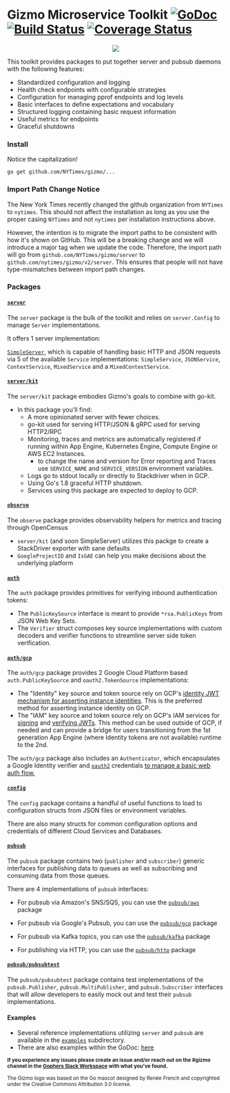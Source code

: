 # Gizmo Microservice Toolkit [![GoDoc](https://godoc.org/github.com/NYTimes/gizmo?status.svg)](https://godoc.org/github.com/NYTimes/gizmo) [![Build Status](https://travis-ci.org/nytimes/gizmo.svg?branch=master)](https://travis-ci.org/nytimes/gizmo) [![Coverage Status](https://coveralls.io/repos/nytimes/gizmo/badge.svg?branch=master&service=github)](https://coveralls.io/github/nytimes/gizmo?branch=master)

<p align="center">
  <img src="http://graphics8.nytimes.com/images/blogs/open/2015/gizmo.png"/>
</p>

This toolkit provides packages to put together server and pubsub daemons with the following features:

* Standardized configuration and logging
* Health check endpoints with configurable strategies
* Configuration for managing pprof endpoints and log levels
* Basic interfaces to define expectations and vocabulary
* Structured logging containing basic request information
* Useful metrics for endpoints
* Graceful shutdowns


### Install
Notice the capitalization!

`go get github.com/NYTimes/gizmo/...`

### Import Path Change Notice
The New York Times recently changed the github organization from `NYTimes` to `nytimes`. This should not affect the installation as long as you use the proper casing `NYTimes` and not `nytimes` per installation instructions above.

However, the intention is to migrate the import paths to be consistent with how it's shown on GitHub. This will be a breaking change and we will introduce a major tag when we update the code. Therefore, the import path will go from `github.com/NYTimes/gizmo/server` to `github.com/nytimes/gizmo/v2/server`. This ensures that people will not have type-mismatches between import path changes.

### Packages

#### [`server`](https://godoc.org/github.com/NYTimes/gizmo/server)

The `server` package is the bulk of the toolkit and relies on `server.Config` to manage `Server` implementations.

It offers 1 server implementation:

[`SimpleServer`](https://godoc.org/github.com/NYTimes/gizmo/server#SimpleServer), which is capable of handling basic HTTP and JSON requests via 5 of the available `Service` implementations: `SimpleService`, `JSONService`, `ContextService`, `MixedService` and a `MixedContextService`.

#### [`server/kit`](https://godoc.org/github.com/NYTimes/gizmo/server/kit)

The `server/kit` package embodies Gizmo's goals to combine with go-kit.

* In this package you'll find:
    * A more opinionated server with fewer choices.
    * go-kit used for serving HTTP/JSON & gRPC used for serving HTTP2/RPC
    * Monitoring, traces and metrics are automatically registered if running within App Engine, Kubernetes Engine, Compute Engine or AWS EC2 Instances.
        * to change the name and version for Error reporting and Traces use `SERVICE_NAME` and `SERVICE_VERSION` environment variables.
    * Logs go to stdout locally or directly to Stackdriver when in GCP.
    * Using Go's 1.8 graceful HTTP shutdown.
    * Services using this package are expected to deploy to GCP.


#### [`observe`](https://godoc.org/github.com/NYTimes/gizmo/observe)

The `observe` package provides observability helpers for metrics and tracing through OpenCensus

* `server/kit` (and soon SimpleServer) utilizes this packge to create a StackDriver exporter with sane defaults
* `GoogleProjectID` and `IsGAE` can help you make decisions about the underlying platform

#### [`auth`](https://godoc.org/github.com/NYTimes/gizmo/auth)

The `auth` package provides primitives for verifying inbound authentication tokens:

* The `PublicKeySource` interface is meant to provide `*rsa.PublicKeys` from JSON Web Key Sets.
* The `Verifier` struct composes key source implementations with custom decoders and verifier functions to streamline server side token verification.

#### [`auth/gcp`](https://godoc.org/github.com/NYTimes/gizmo/auth/gcp)

The `auth/gcp` package provides 2 Google Cloud Platform based `auth.PublicKeySource` and `oauth2.TokenSource` implementations:

* The "Identity" key source and token source rely on GCP's [identity JWT mechanism for asserting instance identities](https://cloud.google.com/compute/docs/instances/verifying-instance-identity). This is the preferred method for asserting instance identity on GCP.
* The "IAM" key source and token source rely on GCP's IAM services for [signing](https://cloud.google.com/iam/reference/rest/v1/projects.serviceAccounts/signJwt) and [verifying JWTs](https://cloud.google.com/iam/reference/rest/v1/projects.serviceAccounts.keys/get). This method can be used outside of GCP, if needed and can provide a bridge for users transitioning from the 1st generation App Engine (where Identity tokens are not available) runtime to the 2nd.

The `auth/gcp` package also includes an `Authenticator`, which encapsulates a Google Identity verifier and [`oauth2`](https://godoc.org/golang.org/x/oauth2) credentials [to manage a basic web auth flow.](https://developers.google.com/identity/sign-in/web/backend-auth#verify-the-integrity-of-the-id-token)


#### [`config`](https://godoc.org/github.com/NYTimes/gizmo/config)

The `config` package contains a handful of useful functions to load to configuration structs from JSON files or environment variables.

There are also many structs for common configuration options and credentials of different Cloud Services and Databases.

#### [`pubsub`](https://godoc.org/github.com/NYTimes/gizmo/pubsub)

The `pubsub` package contains two (`publisher` and `subscriber`) generic interfaces for publishing data to queues as well as subscribing and consuming data from those queues.

There are 4 implementations of `pubsub` interfaces:

* For pubsub via Amazon's SNS/SQS, you can use the [`pubsub/aws`](https://godoc.org/github.com/NYTimes/gizmo/pubsub/aws) package

* For pubsub via Google's Pubsub, you can use the [`pubsub/gcp`](https://godoc.org/github.com/NYTimes/gizmo/pubsub/gcp) package

* For pubsub via Kafka topics, you can use the [`pubsub/kafka`](https://godoc.org/github.com/NYTimes/gizmo/pubsub/kafka) package

* For publishing via HTTP, you can use the [`pubsub/http`](https://godoc.org/github.com/NYTimes/gizmo/pubsub/http) package


#### [`pubsub/pubsubtest`](https://godoc.org/github.com/NYTimes/gizmo/pubsub/pubsubtest)

The `pubsub/pubsubtest` package contains test implementations of the `pubsub.Publisher`, `pubsub.MultiPublisher`, and `pubsub.Subscriber` interfaces that will allow developers to easily mock out and test their `pubsub` implementations.

#### Examples

* Several reference implementations utilizing `server` and `pubsub` are available in the [`examples`](https://github.com/NYTimes/gizmo/tree/master/examples) subdirectory.
* There are also examples within the GoDoc: [here](https://godoc.org/github.com/NYTimes/gizmo/examples)

<sub><strong>If you experience any issues please create an issue and/or reach out on the #gizmo channel in the [Gophers Slack Workspace](https://invite.slack.golangbridge.org) with what you've found.</strong></sub>

<sub>The Gizmo logo was based on the Go mascot designed by Renée French and copyrighted under the Creative Commons Attribution 3.0 license.</sub>
